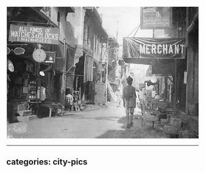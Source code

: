 ![karachi2](https://raw.githubusercontent.com/muneer78/muneer78.github.io/master/images/Karachi1.jpg)



---
categories: city-pics
---

